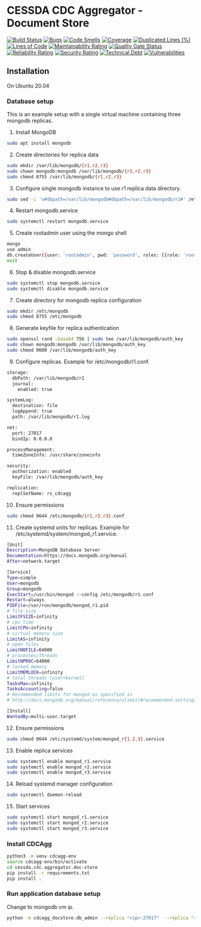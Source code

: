# CESSDA CDC Aggregator - Document Store #

[![Build Status](https://jenkins.cessda.eu/buildStatus/icon?job=cessda.cdc.aggregator.doc-store%2Fmaster)](https://jenkins.cessda.eu/job/cessda.cdc.aggregator.doc-store/job/master/)
[![Bugs](https://sonarqube.cessda.eu/api/project_badges/measure?project=cessda.cdc.aggregator.doc-store&metric=bugs)](https://sonarqube.cessda.eu/dashboard?id=cessda.cdc.aggregator.doc-store)
[![Code Smells](https://sonarqube.cessda.eu/api/project_badges/measure?project=cessda.cdc.aggregator.doc-store&metric=code_smells)](https://sonarqube.cessda.eu/dashboard?id=cessda.cdc.aggregator.doc-store)
[![Coverage](https://sonarqube.cessda.eu/api/project_badges/measure?project=cessda.cdc.aggregator.doc-store&metric=coverage)](https://sonarqube.cessda.eu/dashboard?id=cessda.cdc.aggregator.doc-store)
[![Duplicated Lines (%)](https://sonarqube.cessda.eu/api/project_badges/measure?project=cessda.cdc.aggregator.doc-store&metric=duplicated_lines_density)](https://sonarqube.cessda.eu/dashboard?id=cessda.cdc.aggregator.doc-store)
[![Lines of Code](https://sonarqube.cessda.eu/api/project_badges/measure?project=cessda.cdc.aggregator.doc-store&metric=ncloc)](https://sonarqube.cessda.eu/dashboard?id=cessda.cdc.aggregator.doc-store)
[![Maintainability Rating](https://sonarqube.cessda.eu/api/project_badges/measure?project=cessda.cdc.aggregator.doc-store&metric=sqale_rating)](https://sonarqube.cessda.eu/dashboard?id=cessda.cdc.aggregator.doc-store)
[![Quality Gate Status](https://sonarqube.cessda.eu/api/project_badges/measure?project=cessda.cdc.aggregator.doc-store&metric=alert_status)](https://sonarqube.cessda.eu/dashboard?id=cessda.cdc.aggregator.doc-store)
[![Reliability Rating](https://sonarqube.cessda.eu/api/project_badges/measure?project=cessda.cdc.aggregator.doc-store&metric=reliability_rating)](https://sonarqube.cessda.eu/dashboard?id=cessda.cdc.aggregator.doc-store)
[![Security Rating](https://sonarqube.cessda.eu/api/project_badges/measure?project=cessda.cdc.aggregator.doc-store&metric=security_rating)](https://sonarqube.cessda.eu/dashboard?id=cessda.cdc.aggregator.doc-store)
[![Technical Debt](https://sonarqube.cessda.eu/api/project_badges/measure?project=cessda.cdc.aggregator.doc-store&metric=sqale_index)](https://sonarqube.cessda.eu/dashboard?id=cessda.cdc.aggregator.doc-store)
[![Vulnerabilities](https://sonarqube.cessda.eu/api/project_badges/measure?project=cessda.cdc.aggregator.doc-store&metric=vulnerabilities)](https://sonarqube.cessda.eu/dashboard?id=cessda.cdc.aggregator.doc-store)

## Installation ##

On Ubuntu 20.04

### Database setup ###

This is an example setup with a single virtual machine containing
three mongodb replicas.


1. Install MongoDB

```sh
sudo apt install mongodb
```

2. Create directories for replica data

```sh
sudo mkdir /var/lib/mongodb/{r1,r2,r3}
sudo chown mongodb:mongodb /var/lib/mongodb/{r1,r2,r3}
sudo chmod 0755 /var/lib/mongodb/{r1,r2,r3}
```


3. Configure single mongodb instance to use r1 replica data directory.

```sh
sudo sed -i 's#dbpath=/var/lib/mongodb#dbpath=/var/lib/mongodb/r1#' /etc/mongodb.conf
```


4. Restart mongodb.service

```sh
sudo systemctl restart mongodb.service
```


5. Create rootadmin user using the mongo shell

```sh
mongo
use admin
db.createUser({user: 'rootadmin', pwd: 'password', roles: [{role: 'root', db: 'admin'}]})
exit
```


6. Stop & disable mongodb.service

```sh
sudo systemctl stop mongodb.service
sudo systemctl disable mongodb.service
```


7. Create directory for mongodb replica configuration

```sh
sudo mkdir /etc/mongodb
sudo chmod 0755 /etc/mongodb
```


8. Generate keyfile for replica authentication

```sh
sudo openssl rand -base64 756 | sudo tee /var/lib/mongodb/auth_key
sudo chown mongodb:mongodb /var/lib/mongodb/auth_key
sudo chmod 0600 /var/lib/mongodb/auth_key
```

9. Configure replicas. Example for /etc/mongodb/r1.conf.

```sh
storage:
  dbPath: /var/lib/mongodb/r1
  journal:
    enabled: true

systemLog:
  destination: file
  logAppend: true
  path: /var/lib/mongodb/r1.log

net:
  port: 27017
  bindIp: 0.0.0.0

processManagement:
  timeZoneInfo: /usr/share/zoneinfo

security:
  authorization: enabled
  keyFile: /var/lib/mongodb/auth_key

replication:
  replSetName: rs_cdcagg
```


10. Ensure permissions

```sh
sudo chmod 0644 /etc/mongodb/{r1,r2,r3}.conf
```


11. Create systemd units for replicas. Example for /etc/systemd/system/mongod_r1.service.

```sh
[Unit]
Description=MongoDB Database Server
Documentation=https://docs.mongodb.org/manual
After=network.target

[Service]
Type=simple
User=mongodb
Group=mongodb
ExecStart=/usr/bin/mongod --config /etc/mongodb/r1.conf
Restart=always
PIDFile=/var/run/mongodb/mongod_r1.pid
# file size
LimitFSIZE=infinity
# cpu time
LimitCPU=infinity
# virtual memory size
LimitAS=infinity
# open files
LimitNOFILE=64000
# processes/threads
LimitNPROC=64000
# locked memory
LimitMEMLOCK=infinity
# total threads (user+kernel)
TasksMax=infinity
TasksAccounting=false
# Recommended limits for mongod as specified in
# http://docs.mongodb.org/manual/reference/ulimit/#recommended-settings

[Install]
WantedBy=multi-user.target
```


12. Ensure permissions

```sh
sudo chmod 0644 /etc/systemd/system/mongod_r{1,2,3}.service
```


13. Enable replica services

```sh
sudo systemctl enable mongod_r1.service
sudo systemctl enable mongod_r2.service
sudo systemctl enable mongod_r3.service
```


14. Reload systemd manager configuration

```sh
sudo systemctl daemon-reload
```


15. Start services

```sh
sudo systemctl start mongod_r1.service
sudo systemctl start mongod_r2.service
sudo systemctl start mongod_r3.service
```


### Install CDCAgg ###

```sh
python3 -m venv cdcagg-env
source cdcagg-env/bin/activate
cd cessda.cdc.aggregator.doc-store
pip install -r requirements.txt
pip install .
```


### Run application database setup ###

Change <ip> to mongodb vm ip.

```sh
python -m cdcagg_docstore.db_admin --replica "<ip>:27017"  --replica "<ip>:27018" --replica "<ip>:27019" initiate_replicaset setup_database setup_collections setup_users
```
